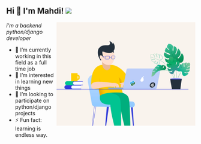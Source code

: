 <h2>Hi 👋 I'm Mahdi! <img src="https://github.githubassets.com/images/mona-whisper.gif" height="24" /></h2>
<img align='right' src="/python.gif" width="370"/>
<p><em>i'm a backend python/django developer</em>
  
  
  
- 🔭 I’m currently working in this field as a full time job
- 🌱 I’m interested in learning new things
- 👯 I’m looking to participate on python/django projects
- ⚡ Fun fact: learning is endless way.

